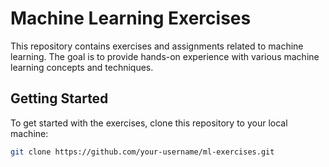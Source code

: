 # Machine Learning Exercises

This repository contains exercises and assignments related to machine learning. The goal is to provide hands-on experience with various machine learning concepts and techniques.

## Getting Started

To get started with the exercises, clone this repository to your local machine:

```bash
git clone https://github.com/your-username/ml-exercises.git
